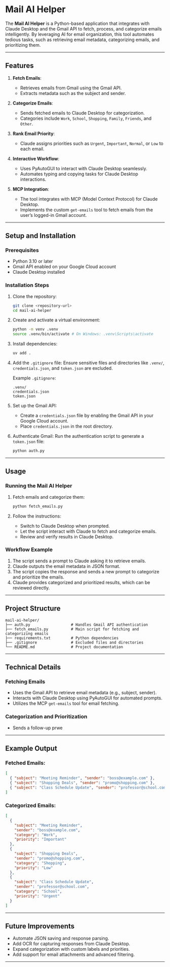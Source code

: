 # Mail AI Helper

The **Mail AI Helper** is a Python-based application that integrates with Claude Desktop and the Gmail API to fetch, process, and categorize emails intelligently. By leveraging AI for email organization, this tool automates tedious tasks, such as retrieving email metadata, categorizing emails, and prioritizing them.

---

## **Features**

1. **Fetch Emails**:

   - Retrieves emails from Gmail using the Gmail API.
   - Extracts metadata such as the subject and sender.

2. **Categorize Emails**:

   - Sends fetched emails to Claude Desktop for categorization.
   - Categories include `Work`, `School`, `Shopping`, `Family`, `Friends`, and `Other`.

3. **Rank Email Priority**:

   - Claude assigns priorities such as `Urgent`, `Important`, `Normal`, or `Low` to each email.

4. **Interactive Workflow**:

   - Uses PyAutoGUI to interact with Claude Desktop seamlessly.
   - Automates typing and copying tasks for Claude Desktop interactions.

5. **MCP Integration**:

   - The tool integrates with MCP (Model Context Protocol) for Claude Desktop.
   - Implements the custom `get-emails` tool to fetch emails from the user’s logged-in Gmail account.

---

## **Setup and Installation**

### Prerequisites

- Python 3.10 or later
- Gmail API enabled on your Google Cloud account
- Claude Desktop installed

### Installation Steps

1. Clone the repository:

   ```bash
   git clone <repository-url>
   cd mail-ai-helper
   ```

2. Create and activate a virtual environment:

   ```bash
   python -m venv .venv
   source .venv/bin/activate # On Windows: .venv\Scripts\activate
   ```

3. Install dependencies:

   ```bash
   uv add .
   ```

4. Add the `.gitignore` file:
   Ensure sensitive files and directories like `.venv/`, `credentials.json`, and `token.json` are excluded.

   Example `.gitignore`:

   ```plaintext
   .venv/
   credentials.json
   token.json
   ```

5. Set up the Gmail API:

   - Create a `credentials.json` file by enabling the Gmail API in your Google Cloud account.
   - Place `credentials.json` in the root directory.

6. Authenticate Gmail:
   Run the authentication script to generate a `token.json` file:

   ```bash
   python auth.py
   ```

---

## **Usage**

### Running the Mail AI Helper

1. Fetch emails and categorize them:

   ```bash
   python fetch_emails.py
   ```

2. Follow the instructions:

   - Switch to Claude Desktop when prompted.
   - Let the script interact with Claude to fetch and categorize emails.
   - Review and verify results in Claude Desktop.

### Workflow Example

1. The script sends a prompt to Claude asking it to retrieve emails.
2. Claude outputs the email metadata in JSON format.
3. The script copies the response and sends a new prompt to categorize and prioritize the emails.
4. Claude provides categorized and prioritized results, which can be reviewed directly.

---

## **Project Structure**

```
mail-ai-helper/
├── auth.py                  # Handles Gmail API authentication
├── fetch_emails.py          # Main script for fetching and categorizing emails
├── requirements.txt         # Python dependencies
├── .gitignore               # Excluded files and directories
└── README.md                # Project documentation
```

---

## **Technical Details**

### Fetching Emails

- Uses the Gmail API to retrieve email metadata (e.g., subject, sender).
- Interacts with Claude Desktop using PyAutoGUI for automated prompts.
- Utilizes the MCP `get-emails` tool for email fetching.

### Categorization and Prioritization

- Sends a follow-up prwe

---

## **Example Output**

### Fetched Emails:

```json
[
  { "subject": "Meeting Reminder", "sender": "boss@example.com" },
  { "subject": "Shopping Deals", "sender": "promo@shopping.com" },
  { "subject": "Class Schedule Update", "sender": "professor@school.com" }
]
```

### Categorized Emails:

```json
[
  {
    "subject": "Meeting Reminder",
    "sender": "boss@example.com",
    "category": "Work",
    "priority": "Important"
  },
  {
    "subject": "Shopping Deals",
    "sender": "promo@shopping.com",
    "category": "Shopping",
    "priority": "Low"
  },
  {
    "subject": "Class Schedule Update",
    "sender": "professor@school.com",
    "category": "School",
    "priority": "Urgent"
  }
]
```

---

## **Future Improvements**

- Automate JSON saving and response parsing.
- Add OCR for capturing responses from Claude Desktop.
- Expand categorization with custom labels and priorities.
- Add support for email attachments and advanced filtering.

---
